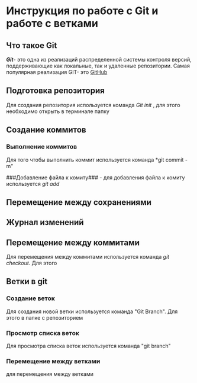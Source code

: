 # Инструкция по работе с Git и работе с ветками

## Что такое Git

***Git***- это одна из реализаций распределенной системы контроля версий, поддерживающие как локальные, так и удаленные репозитории. Самая популярная реализация GIT- это [GitHub](https://github.com)
## Подготовка репозитория

Для создания репозитория используется команда *Git init* , для этого необходимо открыть в терминале папку


## Создание коммитов

### Выполнение коммитов ### 

Для того чтобы выполнить коммит используется команда *git commit -m"

###Добавление файла к комиту### - для добавления файла  к комиту используется *git add*
## Перемещение между сохранениями

## Журнал изменений

## Перемещение между коммитами

Для перемещения между коммитами используется команда *git checkout*. Для этого




## Ветки в git

### Создание веток
Для создания новой   ветки используется команда "Git Branch". Для этого в папке с репозиторием

 
### Просмотр списка веток
Для просмотра списка веток используется команда  "git branch"

### Перемещение между ветками
для перемещения между ветками


